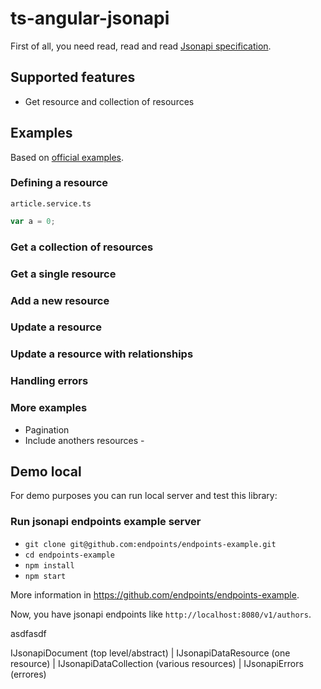 # ts-angular-jsonapi

First of all, you need read, read and read [Jsonapi specification](http://jsonapi.org/).

## Supported features

- Get resource and collection of resources

## Examples

Based on [official examples](http://jsonapi.org/examples/).

### Defining a resource

`article.service.ts`

```javascript
var a = 0;
```

### Get a collection of resources

### Get a single resource

### Add a new resource

### Update a resource

### Update a resource with relationships

### Handling errors

### More examples

- Pagination
- Include anothers resources -

## Demo local

For demo purposes you can run local server and test this library:

### Run jsonapi endpoints example server

- `git clone git@github.com:endpoints/endpoints-example.git`
- `cd endpoints-example`
- `npm install`
- `npm start`

More information in <https://github.com/endpoints/endpoints-example>.

Now, you have jsonapi endpoints like `http://localhost:8080/v1/authors`.

asdfasdf

IJsonapiDocument (top level/abstract) | IJsonapiDataResource (one resource) | IJsonapiDataCollection (various resources) | IJsonapiErrors (errores)
